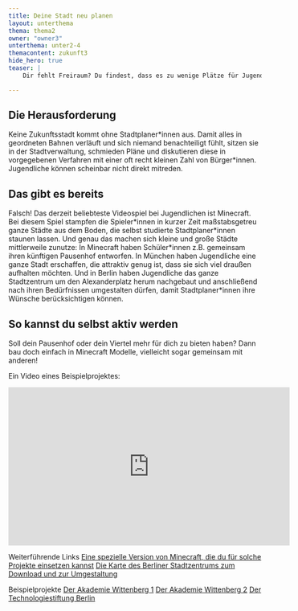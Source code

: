 ```yaml
---
title: Deine Stadt neu planen
layout: unterthema
thema: thema2
owner: "owner3"
unterthema: unter2-4
themacontent: zukunft3
hide_hero: true
teaser: |
    Dir fehlt Freiraum? Du findest, dass es zu wenige Plätze für Jugendliche gibt? Dann plan deine Stadt einfach um und werde aktiv!

---
```


## Die Herausforderung
Keine Zukunftsstadt kommt ohne Stadtplaner\*innen aus. Damit alles in geordneten Bahnen verläuft und sich niemand benachteiligt fühlt, sitzen sie in der Stadtverwaltung, schmieden Pläne und diskutieren diese in vorgegebenen Verfahren mit einer oft recht kleinen Zahl von Bürger\*innen. Jugendliche können scheinbar nicht direkt mitreden.

## Das gibt es bereits
Falsch! Das derzeit beliebteste Videospiel bei Jugendlichen ist Minecraft. Bei diesem Spiel stampfen die Spieler\*innen in kurzer Zeit maßstabsgetreu ganze Städte aus dem Boden, die selbst studierte Stadtplaner\*innen staunen lassen. Und genau das machen sich kleine und große Städte mittlerweile zunutze: In Minecraft haben Schüler\*innen z.B. gemeinsam ihren künftigen Pausenhof entworfen. In München haben Jugendliche eine ganze Stadt erschaffen, die attraktiv genug ist, dass sie sich viel draußen aufhalten möchten. Und in Berlin haben Jugendliche das ganze Stadtzentrum um den Alexanderplatz herum nachgebaut und anschließend nach ihren Bedürfnissen umgestalten dürfen, damit Stadtplaner\*innen ihre Wünsche berücksichtigen können.

## So kannst du selbst aktiv werden
Soll dein Pausenhof oder dein Viertel mehr für dich zu bieten haben? Dann bau doch einfach in Minecraft Modelle, vielleicht sogar gemeinsam mit anderen!

Ein Video eines Beispielprojektes:
<div class="videoiframe"><iframe width="560" height="315" src="https://www.youtube-nocookie.com/embed/u9Qt4HtgfA4" frameborder="0" allow="accelerometer; autoplay; encrypted-media; gyroscope; picture-in-picture" allowfullscreen></iframe></div>

<p class="link-list">
    <span class="link-list-headline">Weiterführende Links</span>
        <a class="external-link" href="https://education.minecraft.net/" target="_blank">Eine spezielle Version von Minecraft, die du für solche Projekte einsetzen kannst</a>
        <a class="external-link" href="https://www.technologiestiftung-berlin.de/de/projekte/projekt/minecraft/" target="_blank">Die Karte des Berliner Stadtzentrums zum Download und zur Umgestaltung</a>
</p>
<p class="link-list">
    <span class="link-list-headline">Beispielprojekte</span>
        <a class="external-link" href="https://junge-akademie-wittenberg.de/bericht/mineschool-unser-schulhof-minecraft" target="_blank">Der Akademie Wittenberg 1</a>
        <a class="external-link" href="https://junge-akademie-wittenberg.de/sites/default/files/publikationen/thiel_mc_epartizipation_et.pdf" target="_blank">Der Akademie Wittenberg 2</a>
        <a class="external-link" href="https://www.technologiestiftung-berlin.de/de/blog/tueroeffner-berlin-minecraft/" target="_blank">Der Technologiestiftung Berlin</a>
</p>